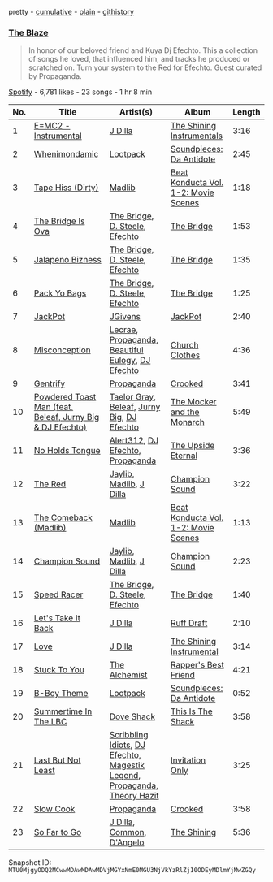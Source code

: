 pretty - [cumulative](/playlists/cumulative/37i9dQZF1DX47STdWoPX6D.md) - [plain](/playlists/plain/37i9dQZF1DX47STdWoPX6D) - [githistory](https://github.githistory.xyz/mackorone/spotify-playlist-archive/blob/main/playlists/plain/37i9dQZF1DX47STdWoPX6D)

### [The Blaze](https://open.spotify.com/playlist/37i9dQZF1DX47STdWoPX6D)

> In honor of our beloved friend and Kuya Dj Efechto\. This a collection of songs he loved, that influenced him, and tracks he produced or scratched on\. Turn your system to the Red for Efechto\.  Guest curated by Propaganda.

[Spotify](https://open.spotify.com/user/spotify) - 6,781 likes - 23 songs - 1 hr 8 min

| No. | Title | Artist(s) | Album | Length |
|---|---|---|---|---|
| 1 | [E=MC2 \- Instrumental](https://open.spotify.com/track/0TuoKn9PL2cYzvri17YV3I) | [J Dilla](https://open.spotify.com/artist/0IVcLMMbm05VIjnzPkGCyp) | [The Shining Instrumentals](https://open.spotify.com/album/4CjZRdriTNh1CyIEwjzoTB) | 3:16 |
| 2 | [Whenimondamic](https://open.spotify.com/track/1zAFB2woHMnip3O0WJJA41) | [Lootpack](https://open.spotify.com/artist/2D0NqDyt2R9RVar9MNs8kP) | [Soundpieces: Da Antidote](https://open.spotify.com/album/7qK8lMl95Xc1nlMSH5Z2RC) | 2:45 |
| 3 | [Tape Hiss \(Dirty\)](https://open.spotify.com/track/30E0RS7utw9Ef0XR2Fz7Oz) | [Madlib](https://open.spotify.com/artist/5LhTec3c7dcqBvpLRWbMcf) | [Beat Konducta Vol\. 1\-2: Movie Scenes](https://open.spotify.com/album/7wKrftuMRji6JskeRGEoHz) | 1:18 |
| 4 | [The Bridge Is Ova](https://open.spotify.com/track/1b3uVI5zDTDNeDmTkoiNh4) | [The Bridge](https://open.spotify.com/artist/74e9bWJx8AXx8MJy6wWvbE), [D\. Steele](https://open.spotify.com/artist/3v7GYILYt8orXKbs86JwIj), [Efechto](https://open.spotify.com/artist/5x69RJMXwFDWpDAsmdJScW) | [The Bridge](https://open.spotify.com/album/0K7EywH4ha7JWgjcwi4xTE) | 1:53 |
| 5 | [Jalapeno Bizness](https://open.spotify.com/track/3ukUndK6lNmQpmSqvhPnx8) | [The Bridge](https://open.spotify.com/artist/74e9bWJx8AXx8MJy6wWvbE), [D\. Steele](https://open.spotify.com/artist/3v7GYILYt8orXKbs86JwIj), [Efechto](https://open.spotify.com/artist/5x69RJMXwFDWpDAsmdJScW) | [The Bridge](https://open.spotify.com/album/0K7EywH4ha7JWgjcwi4xTE) | 1:35 |
| 6 | [Pack Yo Bags](https://open.spotify.com/track/6i4VdiosDEqYBIs06arK1A) | [The Bridge](https://open.spotify.com/artist/74e9bWJx8AXx8MJy6wWvbE), [D\. Steele](https://open.spotify.com/artist/3v7GYILYt8orXKbs86JwIj), [Efechto](https://open.spotify.com/artist/5x69RJMXwFDWpDAsmdJScW) | [The Bridge](https://open.spotify.com/album/0K7EywH4ha7JWgjcwi4xTE) | 1:25 |
| 7 | [JackPot](https://open.spotify.com/track/2sjdXoU475of3JCq16gYc6) | [JGivens](https://open.spotify.com/artist/1Xq1gv1FyECCWgSyTP0dN3) | [JackPot](https://open.spotify.com/album/6EKGi4ktGyBERrHkwEqxk8) | 2:40 |
| 8 | [Misconception](https://open.spotify.com/track/2FjaC9cRoOy1Hv3rHuoFts) | [Lecrae](https://open.spotify.com/artist/1CFCsEqKrCyvAFKOATQHiW), [Propaganda](https://open.spotify.com/artist/1CW22g5tscyuqyeszR4CsC), [Beautiful Eulogy](https://open.spotify.com/artist/1aoAseexNuwSuXVAGPfLex), [DJ Efechto](https://open.spotify.com/artist/3URMfrDdC2LRia3gcWlpG1) | [Church Clothes](https://open.spotify.com/album/3pUf0MTDcXjmlzDYAAPqX8) | 4:36 |
| 9 | [Gentrify](https://open.spotify.com/track/13HHsnKEWcPq855u8f9fVH) | [Propaganda](https://open.spotify.com/artist/7wGizTRCLYwsLnTuCBbJ6t) | [Crooked](https://open.spotify.com/album/0DzwXN6eBlVAU3qCslDgv4) | 3:41 |
| 10 | [Powdered Toast Man \(feat\. Beleaf, Jurny Big & DJ Efechto\)](https://open.spotify.com/track/3tgkFAWTPpnzfFBa47qOBb) | [Taelor Gray](https://open.spotify.com/artist/581tKXVRFKxu6aSyhYMqan), [Beleaf](https://open.spotify.com/artist/7N204QRVuZ3LCoVkKRPf1T), [Jurny Big](https://open.spotify.com/artist/6si2QWdLMMGoSjIgyhmcSu), [DJ Efechto](https://open.spotify.com/artist/3URMfrDdC2LRia3gcWlpG1) | [The Mocker and the Monarch](https://open.spotify.com/album/5Y8N0cF7FPCurd4NObF1ck) | 5:49 |
| 11 | [No Holds Tongue](https://open.spotify.com/track/59bTN3tvY9wXq0vdP5wKjP) | [Alert312](https://open.spotify.com/artist/2WMTYfACe7p99zN3X3ZMrE), [DJ Efechto](https://open.spotify.com/artist/3URMfrDdC2LRia3gcWlpG1), [Propaganda](https://open.spotify.com/artist/7wGizTRCLYwsLnTuCBbJ6t) | [The Upside Eternal](https://open.spotify.com/album/0wmfUb1Cr1MdfxVoyXBok5) | 3:36 |
| 12 | [The Red](https://open.spotify.com/track/39DqjGQSh3UvzQxueQSauA) | [Jaylib](https://open.spotify.com/artist/7BWVFnoB7Qy9biFNCoRCMI), [Madlib](https://open.spotify.com/artist/5LhTec3c7dcqBvpLRWbMcf), [J Dilla](https://open.spotify.com/artist/0IVcLMMbm05VIjnzPkGCyp) | [Champion Sound](https://open.spotify.com/album/0zkhTVHYyDMxFdhVCKGNFa) | 3:22 |
| 13 | [The Comeback \(Madlib\)](https://open.spotify.com/track/65I8SFvK8rurlVkl6UPZhA) | [Madlib](https://open.spotify.com/artist/5LhTec3c7dcqBvpLRWbMcf) | [Beat Konducta Vol\. 1\-2: Movie Scenes](https://open.spotify.com/album/7wKrftuMRji6JskeRGEoHz) | 1:13 |
| 14 | [Champion Sound](https://open.spotify.com/track/4yrqHxAUBDU6Uwrcn3oVo9) | [Jaylib](https://open.spotify.com/artist/7BWVFnoB7Qy9biFNCoRCMI), [Madlib](https://open.spotify.com/artist/5LhTec3c7dcqBvpLRWbMcf), [J Dilla](https://open.spotify.com/artist/0IVcLMMbm05VIjnzPkGCyp) | [Champion Sound](https://open.spotify.com/album/0zkhTVHYyDMxFdhVCKGNFa) | 2:23 |
| 15 | [Speed Racer](https://open.spotify.com/track/1rY5OtQ8yOdh4SixnIOPFI) | [The Bridge](https://open.spotify.com/artist/74e9bWJx8AXx8MJy6wWvbE), [D\. Steele](https://open.spotify.com/artist/3v7GYILYt8orXKbs86JwIj), [Efechto](https://open.spotify.com/artist/5x69RJMXwFDWpDAsmdJScW) | [The Bridge](https://open.spotify.com/album/0K7EywH4ha7JWgjcwi4xTE) | 1:40 |
| 16 | [Let's Take It Back](https://open.spotify.com/track/3C3DIE5j3J53S9jXo9Btcl) | [J Dilla](https://open.spotify.com/artist/0IVcLMMbm05VIjnzPkGCyp) | [Ruff Draft](https://open.spotify.com/album/1TRrUIWutAg8Xe99cAzmbm) | 2:10 |
| 17 | [Love](https://open.spotify.com/track/11ESYBYIiBt1Z2MKwfW9Bv) | [J Dilla](https://open.spotify.com/artist/0IVcLMMbm05VIjnzPkGCyp) | [The Shining Instrumental](https://open.spotify.com/album/2ZcZ21vMvMSt1JFhCe1SME) | 3:14 |
| 18 | [Stuck To You](https://open.spotify.com/track/7uOYN99KG67r2hxiqx2fz7) | [The Alchemist](https://open.spotify.com/artist/0eVyjRhzZKke2KFYTcDkeu) | [Rapper's Best Friend](https://open.spotify.com/album/3U6uass3FUMZKMx2VFku4T) | 4:21 |
| 19 | [B\-Boy Theme](https://open.spotify.com/track/4m7V6cSn3opOkpmdQWhjEw) | [Lootpack](https://open.spotify.com/artist/2D0NqDyt2R9RVar9MNs8kP) | [Soundpieces: Da Antidote](https://open.spotify.com/album/7qK8lMl95Xc1nlMSH5Z2RC) | 0:52 |
| 20 | [Summertime In The LBC](https://open.spotify.com/track/7yOze3trRklt4gGPGyjVwN) | [Dove Shack](https://open.spotify.com/artist/7DMSw5KOzlQ7xdub0vrcVF) | [This Is The Shack](https://open.spotify.com/album/3BlvmwV8FoCQdTs36eHTWU) | 3:58 |
| 21 | [Last But Not Least](https://open.spotify.com/track/6MCQnvP1QGtArwqdS2ELWw) | [Scribbling Idiots](https://open.spotify.com/artist/5wtqb9aDZC2CuiumSWsv7L), [DJ Efechto](https://open.spotify.com/artist/3URMfrDdC2LRia3gcWlpG1), [Magestik Legend](https://open.spotify.com/artist/3CByGtJcf5rs4nztXSw1YS), [Propaganda](https://open.spotify.com/artist/7wGizTRCLYwsLnTuCBbJ6t), [Theory Hazit](https://open.spotify.com/artist/23yxO4nVI3C2CoXIkYLifD) | [Invitation Only](https://open.spotify.com/album/14QqEVs1jDkcgsnd9zPBAr) | 3:25 |
| 22 | [Slow Cook](https://open.spotify.com/track/6OMuYzjJwxY12osD8QAXU1) | [Propaganda](https://open.spotify.com/artist/7wGizTRCLYwsLnTuCBbJ6t) | [Crooked](https://open.spotify.com/album/0DzwXN6eBlVAU3qCslDgv4) | 3:58 |
| 23 | [So Far to Go](https://open.spotify.com/track/4omO3Xwm4REEK5HGT6e6yY) | [J Dilla](https://open.spotify.com/artist/0IVcLMMbm05VIjnzPkGCyp), [Common](https://open.spotify.com/artist/2GHclqNVjqGuiE5mA7BEoc), [D'Angelo](https://open.spotify.com/artist/336vr2M3Va0FjyvB55lJEd) | [The Shining](https://open.spotify.com/album/6hXXKsVVTfDbRTEuHaInI5) | 5:36 |

Snapshot ID: `MTU0MjgyODQ2MCwwMDAwMDAwMDVjMGYxNmE0MGU3NjVkYzRlZjI0ODEyMDlmYjMwZGQy`
